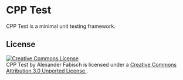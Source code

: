 # CPP Test

CPP Test is a minimal unit testing framework.

## License

<a rel="license" href="http://creativecommons.org/licenses/by/3.0/">
  <img alt="Creative Commons License" style="border-width:0" src="http://i.creativecommons.org/l/by/3.0/88x31.png" />
</a>
<br />
<span xmlns:dct="http://purl.org/dc/terms/" property="dct:title">
  CPP Test
</span>
by
<span xmlns:cc="http://creativecommons.org/ns#" property="cc:attributionName">
  Alexander Fabisch
</span>
is licensed under a
<a rel="license" href="http://creativecommons.org/licenses/by/3.0/">
  Creative Commons Attribution 3.0 Unported License
</a>.
